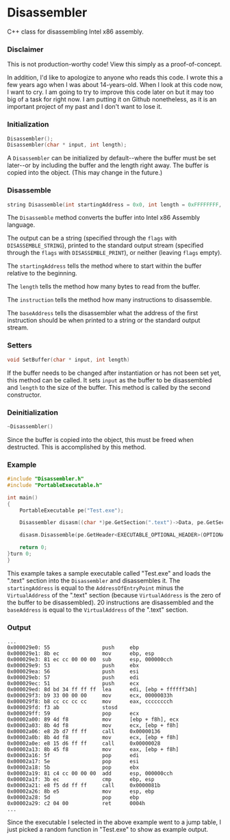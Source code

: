 
# Disassembler
C++ class for disassembling Intel x86 assembly.

### Disclaimer
This is not production-worthy code! View this simply as a proof-of-concept.

In addition, I'd like to apologize to anyone who reads this code. I wrote this a few years ago when I was about 14-years-old. When I look at this code now, I want to cry. I am going to try to improve this code later on but it may too big of a task for right now. I am putting it on Github nonetheless, as it is an important project of my past and I don't want to lose it.

### Initialization
```C++
Disassembler();
Disassembler(char * input, int length);
```
A `Disassembler` can be initialized by default--where the buffer must be set later--or by including the buffer and the length right away. The buffer is copied into the object. (This may change in the future.)

### Disassemble
```C++
string Disassemble(int startingAddress = 0x0, int length = 0xFFFFFFFF, int instructions = 0xFFFFFFFF, int flags = 0x0, int baseAddress = 0x0)
```
The `Disassemble` method converts the buffer into Intel x86 Assembly language. 

The output can be a string (specified through the `flags` with `DISASSEMBLE_STRING`), printed to the standard output stream (specified through the `flags` with `DISASSEMBLE_PRINT`), or neither (leaving `flags` empty). 

The `startingAddress` tells the method where to start within the buffer relative to the beginning. 

The `length` tells the method how many bytes to read from the buffer. 

The `instruction` tells the method how many instructions to disassemble. 

The `baseAddress` tells the disassembler what the address of the first instruction should be when printed to a string or the standard output stream. 

### Setters
```C++
void SetBuffer(char * input, int length)
```
If the buffer needs to be changed after instantiation or has not been set yet, this method can be called. It sets `input` as the buffer to be disassembled and `length` to the size of the buffer. This method is called by the second constructor.

### Deinitialization
```C++
~Disassembler()
```
Since the buffer is copied into the object, this must be freed when destructed. This is accomplished by this method.

### Example
```C++
#include "Disassembler.h"
#include "PortableExecutable.h"

int main()
{
	PortableExecutable pe("Test.exe");

	Disassembler disasm((char *)pe.GetSection(".text")->Data, pe.GetSection(".text")->Length);

	disasm.Disassemble(pe.GetHeader<EXECUTABLE_OPTIONAL_HEADER>(OPTIONAL_HEADER)->AddressOfEntryPoint - pe.GetHeader<EXECUTABLE_SECTION_HEADER>((pe.GetSectionNumber(".text") << 16) | SECTION_HEADER)->VirtualAddress, -1, 20, DISASSEMBLER_PRINT, pe.GetHeader<EXECUTABLE_SECTION_HEADER>(SECTION_HEADER | (pe.GetSectionNumber(".text") << 16))->VirtualAddress);

	return 0;
}turn 0;
}
```
This example takes a sample executable called "Test.exe" and loads the ".text" section into the `Disassembler` and disassembles it. The `startingAddress` is equal to the `AddressOfEntryPoint` minus the `VirtualAddress` of the ".text" section (because `VirtualAddress` is the zero of the buffer to be disassembled). 20 instructions are disassembled and the `baseAddress` is equal to the `VirtualAddress` of the ".text" section.

### Output
```
...
0x000029e0: 55                 push     ebp
0x000029e1: 8b ec              mov      ebp, esp
0x000029e3: 81 ec cc 00 00 00  sub      esp, 000000cch
0x000029e9: 53                 push     ebx
0x000029ea: 56                 push     esi
0x000029eb: 57                 push     edi
0x000029ec: 51                 push     ecx
0x000029ed: 8d bd 34 ff ff ff  lea      edi, [ebp + ffffff34h]
0x000029f3: b9 33 00 00 00     mov      ecx, 00000033h
0x000029f8: b8 cc cc cc cc     mov      eax, cccccccch
0x000029fd: f3 ab              stosd
0x000029ff: 59                 pop      ecx
0x00002a00: 89 4d f8           mov      [ebp + f8h], ecx
0x00002a03: 8b 4d f8           mov      ecx, [ebp + f8h]
0x00002a06: e8 2b d7 ff ff     call     0x00000136
0x00002a0b: 8b 4d f8           mov      ecx, [ebp + f8h]
0x00002a0e: e8 15 d6 ff ff     call     0x00000028
0x00002a13: 8b 45 f8           mov      eax, [ebp + f8h]
0x00002a16: 5f                 pop      edi
0x00002a17: 5e                 pop      esi
0x00002a18: 5b                 pop      ebx
0x00002a19: 81 c4 cc 00 00 00  add      esp, 000000cch
0x00002a1f: 3b ec              cmp      ebp, esp
0x00002a21: e8 f5 dd ff ff     call     0x0000081b
0x00002a26: 8b e5              mov      esp, ebp
0x00002a28: 5d                 pop      ebp
0x00002a29: c2 04 00           ret      0004h
...
```
Since the executable I selected in the above example went to a jump table, I just picked a random function in "Test.exe" to show as example output.

